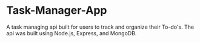 # Task-Manager-App

A task managing api built for users to track and organize their To-do's. The api was built using Node.js, Express, and MongoDB. 
